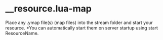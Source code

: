 # __resource.lua-map
Place any .ymap file(s) (map files) into the stream folder and start your resource. *You can automatically start them on server startup using start ResourceName.
